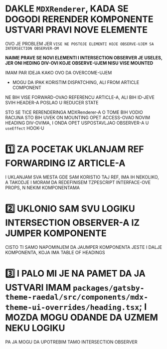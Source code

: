# DAKLE `MDXRenderer`, KADA SE DOGODI RERENDER KOMPONENTE USTVARI PRAVI NOVE ELEMENTE

OVO JE PROBLEM JER `VISE NE POSTOJE ELEMENTI KOJE OBSERVE-UJEM SA INTERSECTION OBSERVER-OM`

**NAIME PRAVE SE NOVI ELEMENTI I INTERSECTION OBSERVER JE USELES, JER ONI HEDING DIV-OVI KOJE OBSERVE-UJEM NISU VISE MOUNTED**

IMAM PAR IDEJA KAKO OVO DA OVERCOME-UJEM

- MOGU DA IPAK KORISTIM DISPATCHING, ALI FROM ARTICLE COMPONENT

NE BIH VISE FORWARD-OVAO REFERENCU ARTICLE-A, ALI BIH ID-JEVE SVIH HEADER-A POSLAO U REDUCER STATE

STO SE TICE RERENDERINGA MDXRenderer-A O TOME BIH VODIO RACUNA STO BIH UVEK ON MOUNTING OPET ACCESS-OVAO NOVIM HEADING DIV-OVIMA, I ONDA OPET USPOSTAVLJAO OBSERVER-A U `useEffect` HOOK-U

# :one: ZA POCETAK UKLANJAM REF FORWARDING IZ ARTICLE-A

I UKLANJAM SVA MESTA GDE SAM KORISTIO TAJ REF, IMA IH NEKOLIKO, A TAKODJE I MORAM DA REDEFINISEM TZPESCRIPT INTERFACE-OVE PROPS, N NEKIM KOMPONENTAMA

# :two: UKLONIO SAM SVU LOGIKU INTERSECTION OBSERVER-A IZ JUMPER KOMPONENTE

CISTO TI SAMO NAPOMINJEM DA JAUMPER KOMPONENTA JESTE I DALJE KOMPONENTA, KOJA IMA TABLE OF HEADINGS

# :three: I PALO MI JE NA PAMET DA JA USTVARI IMAM `packages/gatsby-theme-raedal/src/components/mdx-theme-ui-overrides/heading.tsx`; I MOZDA MOGU ODANDE DA UZMEM NEKU LOGIKU

PA JA MOGU DA UPOTREBIM TAMO INTERSECTION OBSERVER

